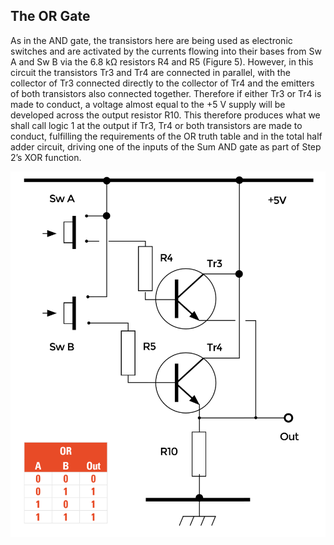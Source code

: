 ## The OR Gate

As in the AND gate, the transistors here are being used as electronic switches and are activated by the currents flowing into their bases from Sw A and Sw B via the 6.8 kΩ resistors R4 and R5 (Figure 5). However, in this circuit the transistors Tr3 and Tr4 are connected in parallel, with the collector of Tr3 connected directly to the collector of Tr4 and the emitters of both transistors also connected together. Therefore if either Tr3 or Tr4 is made to conduct, a voltage almost equal to the +5 V supply will be developed across the output resistor R10. This therefore produces what we shall call logic 1 at the output if Tr3, Tr4 or both transistors are made to conduct, fulfilling the requirements of the OR truth table and in the total half adder circuit, driving one of the inputs of the Sum AND gate as part of Step 2’s XOR function.

![The OR Gate](images/fig5.png)
